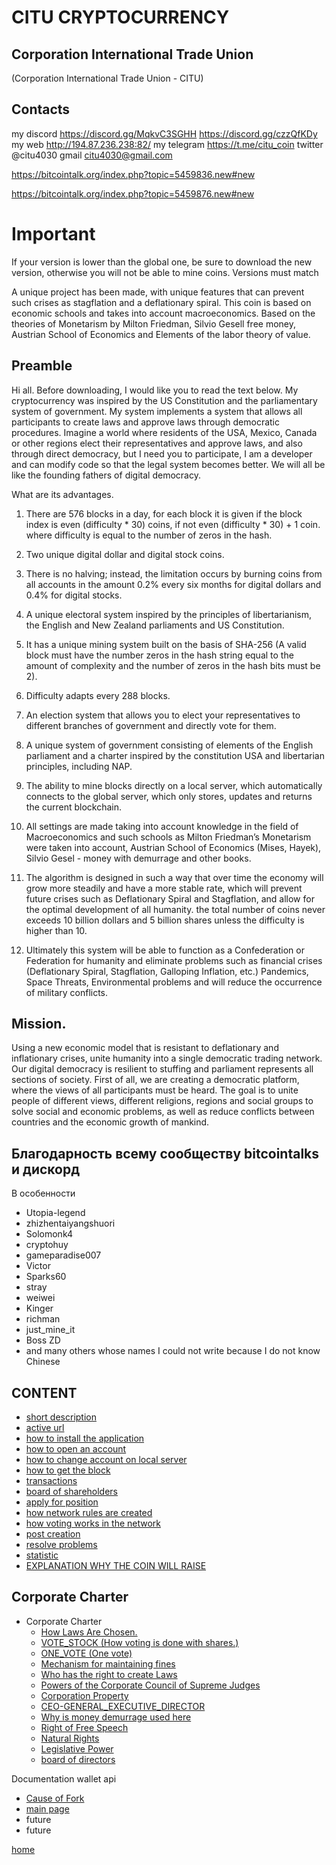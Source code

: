 # CITU CRYPTOCURRENCY

## Corporation International Trade Union

(Corporation International Trade Union - CITU)

## Contacts

my discord https://discord.gg/MqkvC3SGHH  https://discord.gg/czzQfKDy
my web http://194.87.236.238:82/
my telegram https://t.me/citu_coin
twitter @citu4030
gmail
citu4030@gmail.com

https://bitcointalk.org/index.php?topic=5459836.new#new

https://bitcointalk.org/index.php?topic=5459876.new#new

# Important
If your version is lower than the global one, be sure to download the new version,
otherwise you will not be able to mine coins. Versions must match

A unique project has been made, with unique features that can prevent such crises as stagflation and a deflationary spiral.
This coin is based on economic schools and takes into account macroeconomics. Based on the theories of Monetarism by Milton Friedman,
Silvio Gesell free money, Austrian School of Economics and Elements of the labor theory of value.


## Preamble
Hi all.
Before downloading, I would like you to read the text below.
My cryptocurrency was inspired by the US Constitution and the parliamentary system of government.
My system implements a system that allows all participants to create laws and approve laws through democratic procedures.
Imagine a world where residents of the USA, Mexico, Canada or other regions elect their representatives and approve laws,
and also through direct democracy, but I need you to participate, I am a developer and can modify
code so that the legal system becomes better. We will all be like the founding fathers of digital democracy.

What are its advantages.
1. There are 576 blocks in a day, for each block it is given if the block index is even (difficulty * 30) coins, if not even
   (difficulty * 30) + 1 coin. where difficulty is equal to the number of zeros in the hash.
2. Two unique digital dollar and digital stock coins.
3. There is no halving; instead, the limitation occurs by burning coins from all accounts in the amount
   0.2% every six months for digital dollars and 0.4% for digital stocks.
4. A unique electoral system inspired by the principles of libertarianism, the English and New Zealand parliaments and
   US Constitution.
5. It has a unique mining system built on the basis of SHA-256 (A valid block must have the number
   zeros in the hash string equal to the amount of complexity and the number of zeros in the hash bits must be 2).

6. Difficulty adapts every 288 blocks.
7. An election system that allows you to elect your representatives to different branches of government and directly vote for them.
8. A unique system of government consisting of elements of the English parliament and a charter inspired by the constitution
   USA and libertarian principles, including NAP.
9. The ability to mine blocks directly on a local server, which automatically connects to the global server, which only stores,
   updates and returns the current blockchain.
10. All settings are made taking into account knowledge in the field of Macroeconomics and such schools as Milton Friedman’s Monetarism were taken into account,
    Austrian School of Economics (Mises, Hayek), Silvio Gesel - money with demurrage and other books.
11. The algorithm is designed in such a way that over time the economy will grow more steadily and have a more stable rate,
    which will prevent future crises such as Deflationary Spiral and Stagflation, and allow for the optimal development of all humanity.
    the total number of coins never exceeds 10 billion dollars and 5 billion shares unless the difficulty is higher than 10.
12. Ultimately this system will be able to function as a Confederation or Federation for humanity
    and eliminate problems such as financial crises (Deflationary Spiral, Stagflation, Galloping Inflation, etc.)
    Pandemics, Space Threats, Environmental problems and will reduce the occurrence of military conflicts.


## Mission.
Using a new economic model that is resistant to deflationary and inflationary crises,
unite humanity into a single democratic trading network. Our digital democracy is resilient to stuffing
and parliament represents all sections of society. First of all, we are creating a democratic platform,
where the views of all participants must be heard. The goal is to unite people of different views, different religions,
regions and social groups to solve social and economic problems, as well as reduce conflicts between
countries and the economic growth of mankind.

## Благодарность всему сообществу bitcointalks и дискорд

В особенности

- Utopia-legend
- zhizhentaiyangshuori
- Solomonk4
- cryptohuy
- gameparadise007
- Victor
- Sparks60
- stray
- weiwei
- Kinger
- richman
- just_mine_it
- Boss ZD
- and many others whose names I could not write because I do not know Chinese

## CONTENT


- [short description](../documentationEng/preambleEng.md)
- [active url](../documentationEng/active-urlEng.md)
- [how to install the application](../documentationEng/installEng.md)
- [how to open an account](../documentationEng/create-accountEng.md)
- [how to change account on local server](../documentationEng/change-accountEng.md)
- [how to get the block](../documentationEng/%20mineEng.md)
- [transactions](../documentationEng/transactionsEng.md)
- [board of shareholders](../documentationEng/board-of-shareholdersEng.md)
- [apply for position](../documentationEng/managmentEng.md)
- [how network rules are created](../documentationEng/create-lawEng.md)
- [how voting works in the network](../documentationEng/voting-in-networkEng.md)
- [post creation](../documentationEng/create-positionEng.md)
- [resolve problems](../documentationEng/solving-common-problems.md)
- [statistic](../documentationEng/statistics.md)
- [EXPLANATION WHY THE COIN WILL RAISE](../documentationEng/EXPLAIN.md)

[//]: # (- [create fraction]&#40;../documentationEng/create-fractionEng.md&#41;)

## Corporate Charter

- Corporate Charter
    - [How Laws Are Chosen.](../charterEng/HOW_LAWS_ARE_CHOSEN.md)
    - [VOTE_STOCK (How voting is done with shares.)](../charterEng/VOTE_STOCK.md)
    - [ONE_VOTE (One vote)](../charterEng/ONE_VOTE.md)
    - [Mechanism for maintaining fines](../charterEng/MECHANISM_FOR_REDUCING_THE_NUMBER_OF_SHARES.md)
    - [Who has the right to create Laws](../charterEng/WHO_HAS_THE_RIGHT_TO_CREATE_LAWS.md)
    - [Powers of the Corporate Council of Supreme Judges](../charterEng/POWERS_OF_THE_CORPORATE_COUNCIL_OF_JUDGES.md)
    - [Corporation Property](../charterEng/PROPERTY_OF_THE_CORPORATION.md)
    - [CEO-GENERAL_EXECUTIVE_DIRECTOR](../charterEng/GENERAL_EXECUTIVE_DIRECTOR.md)
    - [Why is money demurrage used here](../charterEng/EXPLANATION_WHY_MONEY_DEMURAGE_IS_USED_HERE.md)
    - [Right of Free Speech](../charterEng/FREEDOM_OF_SPEECH.md)
    - [Natural Rights](../charterEng/RIGHTS.md)
    - [Legislative Power](../charterEng/POWER.md)
    - [board of directors](../documentation/board-of-directors.md)
   

Documentation wallet api
- [Cause of Fork](../documentationEng/afterFork.md)
- [main page](../documentationEng/documentation-api-wallet.md)
- future
- future

[home](../readme.md)